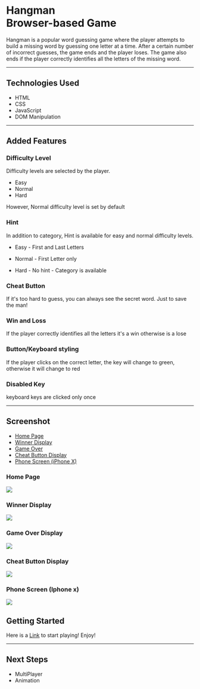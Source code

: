 # Hangman<br>Browser-based Game

Hangman is a popular word guessing game where the player attempts to build a missing word by guessing one letter at a time. After a certain number of incorrect guesses, the game ends and the player loses. The game also ends if the player correctly identifies all the letters of the missing word.

---

## Technologies Used

- HTML
- CSS
- JavaScript
- DOM Manipulation

---

## Added Features 

### Difficulty Level

Difficulty levels are selected by the player.

- Easy
- Normal
- Hard

However, Normal difficulty level is set by default

### Hint

In addition to category, Hint is available for easy and normal difficulty levels.

- Easy - First and Last Letters

- Normal - First Letter only

- Hard - No hint - Category is available

### Cheat Button

If it's too hard to guess, you can always see the secret word. Just to save the man!

### Win and Loss 

If the player correctly identifies all the letters it's a win otherwise is a lose

### Button/Keyboard styling

If the player clicks on the correct letter, the key will change to green, otherwise it will change to red

### Disabled Key

keyboard keys are clicked only once 

---

## Screenshot

- [Home Page](#home-page)
- [Winner Display](#winner-display)
- [Game Over](#game-over-display)
- [Cheat Button Display](#cheat-button-display)
- [Phone Screen (iPhone X)](#phone-screen)

### Home Page

![](img/home.png)

### Winner Display

![](img/win.png)

### Game Over Display

![](img/lose.png)

### Cheat Button Display

![](img/cheat.png)

### Phone Screen (Iphone x) 

![](img/iphone.png)



## **Getting Started**

Here is a [Link](https://bereket-u.github.io/hangman-game/) to start playing! Enjoy!

---

## **Next Steps**

- MultiPlayer 
- Animation 
